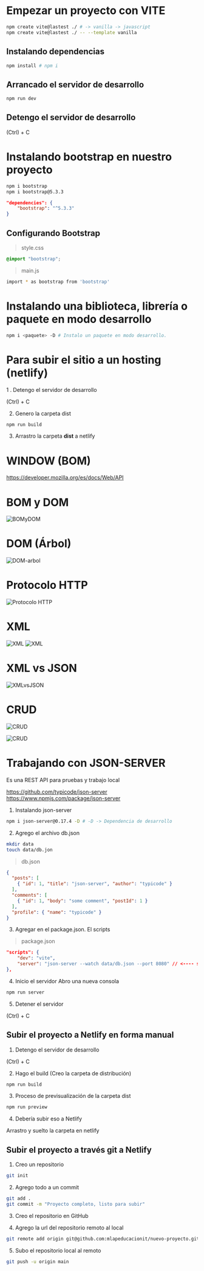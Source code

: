 # Empezar un proyecto con VITE

```sh
npm create vite@lastest ./ # -> vanilla -> javascript
npm create vite@lastest ./ -- --template vanilla
```

## Instalando dependencias

```sh
npm install # npm i
```

## Arrancado el servidor de desarrollo

```sh
npm run dev
```

## Detengo el servidor de desarrollo

(Ctrl) + C 


# Instalando bootstrap en nuestro proyecto

```sh
npm i bootstrap
npm i bootstrap@5.3.3
```

```json
"dependencies": {
    "bootstrap": "^5.3.3"
}
```

## Configurando Bootstrap

> style.css

```css
@import "bootstrap";
```

> main.js

```sh
import * as bootstrap from 'bootstrap'
```


# Instalando una biblioteca, librería o paquete en modo desarrollo

```sh
npm i <paquete> -D # Instalo un paquete en modo desarrollo.
```

# Para subir el sitio a un hosting (netlify)

1 . Detengo el servidor de desarrollo 

(Ctrl) + C

2. Genero la carpeta dist

```sh
npm run build
```

3. Arrastro la carpeta **dist** a netlify

# WINDOW (BOM)

<https://developer.mozilla.org/es/docs/Web/API>

# BOM y DOM

![BOMyDOM](_ref/bom-dom.png)

# DOM (Árbol)

![DOM-arbol](_ref/dom-arbol.png)

# Protocolo HTTP

![Protocolo HTTP](_ref/protocolo-http.png)

# XML

![XML](_ref/ArrayPajarosXML.gif)
![XML](_ref/arrayEmpleadosXML.png)

# XML vs JSON

![XMLvsJSON](_ref/xml-vs-json.webp)

# CRUD

![CRUD](_ref/crud.png)

![CRUD](_ref/tabla-operaciones-crud.png)

# Trabajando con JSON-SERVER
Es una REST API para pruebas y trabajo local

<https://github.com/typicode/json-server>
<https://www.npmjs.com/package/json-server>

1. Instalando json-server

```sh
npm i json-server@0.17.4 -D # -D -> Dependencia de desarrollo
```

2. Agrego el archivo db.json

```sh
mkdir data
touch data/db.jon
```
> db.json

```json
{
  "posts": [
    { "id": 1, "title": "json-server", "author": "typicode" }
  ],
  "comments": [
    { "id": 1, "body": "some comment", "postId": 1 }
  ],
  "profile": { "name": "typicode" }
}
```

3. Agregar en el package.json. El scripts

> package.json

```json
"scripts": {
    "dev": "vite",
    "server": "json-server --watch data/db.json --port 8080" // <---- script a agregar
},
```

4. Inicio el servidor
Abro una nueva consola

```sh
npm run server
```

5. Detener el servidor

(Ctrl) + C

## Subir el proyecto a Netlify en forma manual

1. Detengo el servidor de desarrollo

(Ctrl) + C

2. Hago el build (Creo la carpeta de distribución)

```sh
npm run build
```

3. Proceso de previsualización de la carpeta dist

```sh
npm run preview
```

4. Debería subir eso a Netlify

Arrastro y suelto la carpeta en netlify

## Subir el proyecto a través git a Netlify

1. Creo un repositorio

```sh
git init
```

2. Agrego todo a un commit

```sh
git add .
git commit -m "Proyecto completo, listo para subir"
```

3. Creo el repositorio en GitHub

4. Agrego la url del repositorio remoto al local

```sh
git remote add origin git@github.com:mlapeducacionit/nuevo-proyecto.git
```

5. Subo el repositorio local al remoto

```sh
git push -u origin main
```
